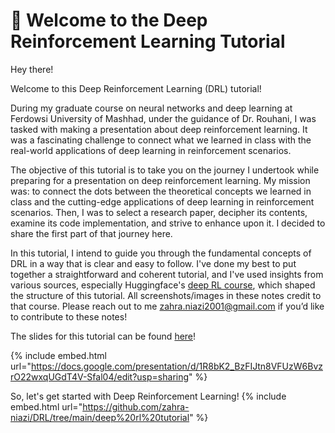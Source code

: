# 👋 Welcome to the Deep Reinforcement Learning Tutorial

Hey there!

Welcome to this Deep Reinforcement Learning (DRL) tutorial!

During my graduate course on neural networks and deep learning at Ferdowsi University of Mashhad, under the guidance of Dr. Rouhani, I was tasked with making a presentation about deep reinforcement learning. It was a fascinating challenge to connect what we learned in class with the real-world applications of deep learning in reinforcement scenarios.

The objective of this tutorial is to take you on the journey I undertook while preparing for a presentation on deep reinforcement learning. My mission was: to connect the dots between the theoretical concepts we learned in class and the cutting-edge applications of deep learning in reinforcement scenarios. Then, I was to select a research paper, decipher its contents, examine its code implementation, and strive to enhance upon it. I decided to share the first part of that journey here.

In this tutorial, I intend to guide you through the fundamental concepts of DRL in a way that is clear and easy to follow. I've done my best to put together a straightforward and coherent tutorial, and I've used insights from various sources, especially Huggingface's [deep RL course](https://simoninithomas.github.io/deep-rl-course/), which shaped the structure of this tutorial. All screenshots/images in these notes credit to that course. Please reach out to me [zahra.niazi2001@gmail.com](mailto:zahra.niazi2001@gmail.com) if you’d like to contribute to these notes!

The slides for this tutorial can be found [here](https://docs.google.com/presentation/d/1R8bK2\_BzFIJtn8VFUzW6BvzrO22wxqUGdT4V-Sfal04/edit?usp=drive\_link)!

{% include embed.html url="https://docs.google.com/presentation/d/1R8bK2_BzFIJtn8VFUzW6BvzrO22wxqUGdT4V-Sfal04/edit?usp=sharing" %}

So, let's get started with Deep Reinforcement Learning!
{% include embed.html url="https://github.com/zahra-niazi/DRL/tree/main/deep%20rl%20tutorial" %}

<!-- 
# Table of contents

* [👋 Welcome to the Deep Reinforcement Learning Tutorial](README.md)

## The Reinforcement Learning Framework

* [The Big Picture](deep-rl-tutorial/the-reinforcement-learning-framework/the-big-picture/README.md)
  * [RL Process](deep-rl-tutorial/the-reinforcement-learning-framework/the-big-picture/rl-process.md)
  * [The reward hypothesis](deep-rl-tutorial/the-reinforcement-learning-framework/the-big-picture/the-reward-hypothesis.md)
* [State/Observation Space](deep-rl-tutorial/the-reinforcement-learning-framework/state-observation-space.md)
* [Action Space](deep-rl-tutorial/the-reinforcement-learning-framework/action-space.md)
* [Rewards and discounting](deep-rl-tutorial/the-reinforcement-learning-framework/rewards-and-discounting.md)
* [Types of Tasks](deep-rl-tutorial/the-reinforcement-learning-framework/types-of-tasks.md)
* [The Exploration/Exploitation tradeoff](deep-rl-tutorial/the-reinforcement-learning-framework/the-exploration-exploitation-tradeoff.md)

## Two main approaches for solving RL problems

* [Policy-Based Methods](deep-rl-tutorial/two-main-approaches-for-solving-rl-problems/policy-based-methods.md)
* [Value-Based Methods](deep-rl-tutorial/two-main-approaches-for-solving-rl-problems/value-based-methods.md)

## Value-Based Functions

* [State Value Function](deep-rl-tutorial/value-based-functions/state-value-function.md)
* [Action Value Function](deep-rl-tutorial/value-based-functions/action-value-function.md)
* [The Bellman Equation](deep-rl-tutorial/value-based-functions/the-bellman-equation.md)

## Value-Based Learning Strategies

* [Monte Carlo vs Temporal Difference Learning](deep-rl-tutorial/value-based-learning-strategies/monte-carlo-vs-temporal-difference-learning/README.md)
  * [Monte Carlo: learning at the end of the episode](deep-rl-tutorial/value-based-learning-strategies/monte-carlo-vs-temporal-difference-learning/monte-carlo-learning-at-the-end-of-the-episode.md)
  * [Temporal Difference Learning: learning at each step](deep-rl-tutorial/value-based-learning-strategies/monte-carlo-vs-temporal-difference-learning/temporal-difference-learning-learning-at-each-step.md)
  * [Summary](deep-rl-tutorial/value-based-learning-strategies/monte-carlo-vs-temporal-difference-learning/summary.md)
* [Off-policy vs On-policy](deep-rl-tutorial/value-based-learning-strategies/off-policy-vs-on-policy.md)
* [Q-Learning](deep-rl-tutorial/value-based-learning-strategies/q-learning/README.md)
  * [Introducing Q-Learning](deep-rl-tutorial/value-based-learning-strategies/q-learning/introducing-q-learning.md)
  * [The Q-Learning Algorithm](deep-rl-tutorial/value-based-learning-strategies/q-learning/the-q-learning-algorithm.md)

## Deep Q-Learning

* [From Q-Learning to Deep Q-Learning](deep-rl-tutorial/deep-q-learning/from-q-learning-to-deep-q-learning.md)
* [The Deep Q-Network (DQN)](deep-rl-tutorial/deep-q-learning/the-deep-q-network-dqn.md)
* [The Deep Q-Learning Algorithm](deep-rl-tutorial/deep-q-learning/the-deep-q-learning-algorithm/README.md)
  * [Experience Replay](deep-rl-tutorial/deep-q-learning/the-deep-q-learning-algorithm/experience-replay.md)
  * [Fixed Q-Target](deep-rl-tutorial/deep-q-learning/the-deep-q-learning-algorithm/fixed-q-target.md)
  * [Double DQN](deep-rl-tutorial/deep-q-learning/the-deep-q-learning-algorithm/double-dqn.md)

## Policy-Based Learning Strategies

* [Introducing Policy-Gradient Methods](deep-rl-tutorial/policy-based-learning-strategies/introducing-policy-gradient-methods.md)
* [The Advantages and Disadvantages of Policy-Gradient Methods](deep-rl-tutorial/policy-based-learning-strategies/the-advantages-and-disadvantages-of-policy-gradient-methods.md)
* [Policy-Gradient Methods](deep-rl-tutorial/policy-based-learning-strategies/policy-gradient-methods/README.md)
  * [The Policy-Gradient Theorem](deep-rl-tutorial/policy-based-learning-strategies/policy-gradient-methods/the-policy-gradient-theorem.md)
* [The Reinforce Algorithm](deep-rl-tutorial/policy-based-learning-strategies/the-reinforce-algorithm/README.md)
  * [The Problem of Variance in Reinforce](deep-rl-tutorial/policy-based-learning-strategies/the-reinforce-algorithm/the-problem-of-variance-in-reinforce.md)

## Actor-Critic Methods

* [Introducing Actor-Critic Methods](deep-rl-tutorial/actor-critic-methods/introducing-actor-critic-methods.md)
* [The Actor-Critic Process](deep-rl-tutorial/actor-critic-methods/the-actor-critic-process.md)
* [Adding Advantage in Actor-Critic (A2C)](deep-rl-tutorial/actor-critic-methods/adding-advantage-in-actor-critic-a2c.md)

## Offline Reinforcement Learning

* [Offline vs. Online Reinforcement Learning](deep-rl-tutorial/offline-reinforcement-learning/offline-vs.-online-reinforcement-learning.md)
* [What makes Offline Reinforcement Learning Difficult?](deep-rl-tutorial/offline-reinforcement-learning/what-makes-offline-reinforcement-learning-difficult) -->
